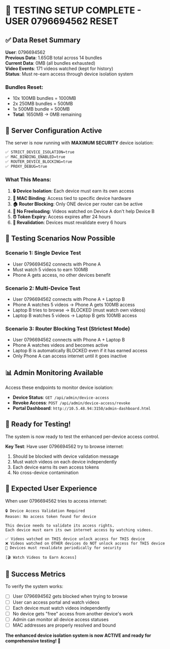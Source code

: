 # 🧪 TESTING SETUP COMPLETE - USER 0796694562 RESET

## ✅ Data Reset Summary

**User**: 0796694562  
**Previous Data**: 1.65GB total across 14 bundles  
**Current Data**: 0MB (all bundles exhausted)  
**Video Events**: 171 videos watched (kept for history)  
**Status**: Must re-earn access through device isolation system

### Bundles Reset:
- 10x 100MB bundles = 1000MB
- 2x 250MB bundles = 500MB  
- 1x 500MB bundle = 500MB
- **Total**: 1650MB → 0MB remaining

## 🔧 Server Configuration Active

The server is now running with **MAXIMUM SECURITY** device isolation:

```bash
✅ STRICT_DEVICE_ISOLATION=true
✅ MAC_BINDING_ENABLED=true  
✅ ROUTER_DEVICE_BLOCKING=true
✅ PROXY_DEBUG=true
```

### What This Means:

1. **🔒 Device Isolation**: Each device must earn its own access
2. **📱 MAC Binding**: Access tied to specific device hardware
3. **🏠 Router Blocking**: Only ONE device per router can be active
4. **🎯 No Freeloading**: Videos watched on Device A don't help Device B
5. **⏰ Token Expiry**: Access expires after 24 hours
6. **🔄 Revalidation**: Devices must revalidate every 6 hours

## 🎯 Testing Scenarios Now Possible

### Scenario 1: Single Device Test
- User 0796694562 connects with Phone A
- Must watch 5 videos to earn 100MB
- Phone A gets access, no other devices benefit

### Scenario 2: Multi-Device Test  
- User 0796694562 connects with Phone A + Laptop B
- Phone A watches 5 videos → Phone A gets 100MB access
- Laptop B tries to browse → BLOCKED (must watch own videos)
- Laptop B watches 5 videos → Laptop B gets 100MB access

### Scenario 3: Router Blocking Test (Strictest Mode)
- User 0796694562 connects with Phone A + Laptop B  
- Phone A watches videos and becomes active
- Laptop B is automatically BLOCKED even if it has earned access
- Only Phone A can access internet until it goes inactive

## 📊 Admin Monitoring Available

Access these endpoints to monitor device isolation:

- **Device Status**: `GET /api/admin/device-access`
- **Revoke Access**: `POST /api/admin/device-access/revoke`
- **Portal Dashboard**: `http://10.5.48.94:3150/admin-dashboard.html`

## 🚀 Ready for Testing!

The system is now ready to test the enhanced per-device access control. 

**Key Test**: Have user 0796694562 try to browse internet:
1. Should be blocked with device validation message
2. Must watch videos on each device independently  
3. Each device earns its own access tokens
4. No cross-device contamination

## 📱 Expected User Experience

When user 0796694562 tries to access internet:

```
🔒 Device Access Validation Required
Reason: No access token found for device

This device needs to validate its access rights.
Each device must earn its own internet access by watching videos.

✅ Videos watched on THIS device unlock access for THIS device
❌ Videos watched on OTHER devices do NOT unlock access for THIS device
🔄 Devices must revalidate periodically for security

[🎬 Watch Videos to Earn Access]
```

## 🎉 Success Metrics

To verify the system works:
- [ ] User 0796694562 gets blocked when trying to browse
- [ ] User can access portal and watch videos  
- [ ] Each device must watch videos independently
- [ ] No device gets "free" access from another device's work
- [ ] Admin can monitor all device access statuses
- [ ] MAC addresses are properly resolved and bound

**The enhanced device isolation system is now ACTIVE and ready for comprehensive testing! 🎯**
